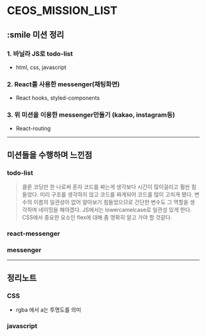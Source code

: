 # CEOS_MISSION_LIST
## :smile 미션 정리

### 1. 바닐라 JS로 todo-list
- html, css, javascript

### 2. React를 사용한 messenger(채팅화면)
- React hooks, styled-components

### 3. 위 미션을 이용한 messenger만들기 (kakao, instagram등)
- React-routing

---------------------------------------------------------

## 미션들을 수행하며 느낀점

### todo-list
  >클론 코딩만 한 나로써 혼자 코드를 짜는게 생각보다 시간이 많이걸리고 훨씬 힘들었다. 
  미리 구조를 생각하지 않고 코드를 짜게되어 코드를 많이 고치게 됐다.
  변수의 이름의 일관성이 없어 알아보기 힘들었으므로 간단한 변수도 그 역할을 생각하며 네이밍을 해야겠다.
  JS에서는 lowercamelcase로 일관성 있게 한다.
  CSS에서 중요한 요소인 flex에 대해 좀 명확히 알고 가야 할 것같다.

### react-messenger

### messenger


---------------------------------------------------------

## 정리노트

### CSS
- rgba 에서 a는 투명도를 의미

### javascript

